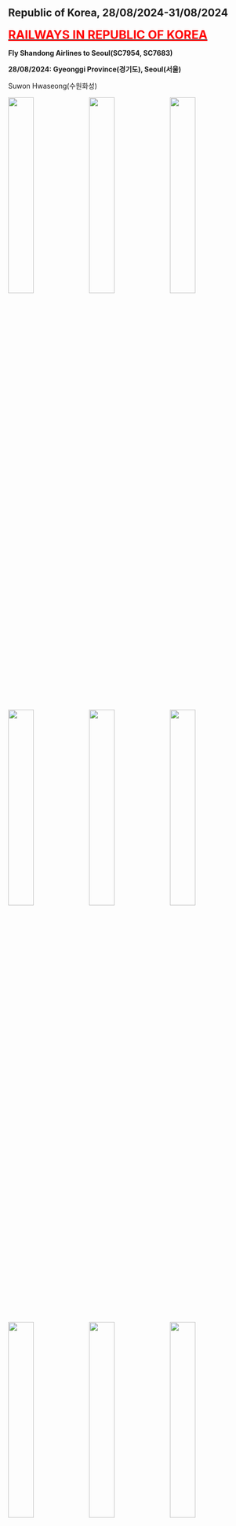 ## Republic of Korea, 28/08/2024-31/08/2024

**[<font color=red size=5><u>RAILWAYS IN REPUBLIC OF KOREA</u></font>](https://wqgcx.github.io/transport/20240828KR/KR/)**

**Fly Shandong Airlines to Seoul(SC7954, SC7683)**

**28/08/2024: Gyeonggi Province(경기도), Seoul(서울)**

Suwon Hwaseong(수원화성)

<img src="../20240828KR_photos/IMG_2343.jpeg" width="32%">
<img src="../20240828KR_photos/IMG_2345.jpeg" width="32%">
<img src="../20240828KR_photos/IMG_2347.jpeg" width="32%">
<img src="../20240828KR_photos/IMG_2348.jpeg" width="32%">
<img src="../20240828KR_photos/IMG_2349.jpeg" width="32%">
<img src="../20240828KR_photos/IMG_2355.jpeg" width="32%">
<img src="../20240828KR_photos/IMG_2357.jpeg" width="32%">
<img src="../20240828KR_photos/IMG_2364.jpeg" width="32%">
<img src="../20240828KR_photos/IMG_2366.jpeg" width="32%">

Namhansanseong(남한산성)

<img src="../20240828KR_photos/IMG_2368.jpeg" width="32%">
<img src="../20240828KR_photos/IMG_2371.jpeg" width="32%">
<img src="../20240828KR_photos/IMG_2374.jpeg" width="32%">
<img src="../20240828KR_photos/IMG_2378.jpeg" width="32%">
<img src="../20240828KR_photos/IMG_2381.jpeg" width="32%">
<img src="../20240828KR_photos/IMG_2383.jpeg" width="32%">

Jongmyo(종묘)

<img src="../20240828KR_photos/IMG_2392.jpeg" width="32%">
<img src="../20240828KR_photos/IMG_2393.jpeg" width="32%">
<img src="../20240828KR_photos/IMG_2396.jpeg" width="32%">

Changgyeonggung(창경궁)

<img src="../20240828KR_photos/IMG_2400.jpeg" width="32%">
<img src="../20240828KR_photos/IMG_2403.jpeg" width="32%">
<img src="../20240828KR_photos/IMG_2408.jpeg" width="32%">

Changdeokgung(창덕궁)

<img src="../20240828KR_photos/IMG_2420.jpeg" width="32%">
<img src="../20240828KR_photos/IMG_2413.jpeg" width="32%">
<img src="../20240828KR_photos/IMG_2416.jpeg" width="32%">

Gyeongbokgung(경복궁)

<img src="../20240828KR_photos/IMG_2432.jpeg" width="32%">
<img src="../20240828KR_photos/IMG_2436.jpeg" width="32%">
<img src="../20240828KR_photos/IMG_2437.jpeg" width="32%">
<img src="../20240828KR_photos/IMG_2440.jpeg" width="32%">
<img src="../20240828KR_photos/IMG_2443.jpeg" width="32%">
<img src="../20240828KR_photos/IMG_2445.jpeg" width="32%">
<img src="../20240828KR_photos/IMG_2446.jpeg" width="32%">
<img src="../20240828KR_photos/IMG_2449.jpeg" width="32%">
<img src="../20240828KR_photos/IMG_2450.jpeg" width="32%">

Myeong-dong(명동)

<img src="../20240828KR_photos/IMG_2455.jpeg" width="32%">
<img src="../20240828KR_photos/IMG_2460.jpeg" width="32%">
<img src="../20240828KR_photos/IMG_2461.jpeg" width="32%">

Seoul Night View

<img src="../20240828KR_photos/IMG_2473.jpeg" width="32%">
<img src="../20240828KR_photos/IMG_2475.jpeg" width="32%">
<img src="../20240828KR_photos/IMG_2478.jpeg" width="32%">

**29/08/2024: Gwangju(광주), North Jeolla Province(전라북도), South Jeolla Province(전라남도)**

Yangnimdong History and Culture Village(양림동역사문화마을)

<img src="../20240828KR_photos/IMG_2484.jpeg" width="32%">
<img src="../20240828KR_photos/IMG_2485.jpeg" width="32%">
<img src="../20240828KR_photos/IMG_2488.jpeg" width="32%">
<img src="../20240828KR_photos/IMG_2489.jpeg" width="32%">
<img src="../20240828KR_photos/IMG_2491.jpeg" width="32%">
<img src="../20240828KR_photos/IMG_2495.jpeg" width="32%">

5·18 Memorial Park(5·18기념공원)

<img src="../20240828KR_photos/IMG_2497.jpeg" width="32%">
<img src="../20240828KR_photos/IMG_2500.jpeg" width="32%">
<img src="../20240828KR_photos/IMG_2506.jpeg" width="32%">

Wanggung-ri Ruins, Iksan(익산왕궁리유적)

<img src="../20240828KR_photos/IMG_2509.jpeg" width="32%">
<img src="../20240828KR_photos/IMG_2514.jpeg" width="32%">
<img src="../20240828KR_photos/IMG_2513.jpeg" width="32%">

Mireuksa Ruins, Iksan(미륵사유적)

<img src="../20240828KR_photos/IMG_2528.jpeg" width="32%">
<img src="../20240828KR_photos/IMG_2536.jpeg" width="32%">
<img src="../20240828KR_photos/IMG_2533.jpeg" width="32%">

Gokseong Seomjin Train Village(섬진강기차마을)

<img src="../20240828KR_photos/IMG_2546.jpeg" width="32%">
<img src="../20240828KR_photos/IMG_2547.jpeg" width="32%">
<img src="../20240828KR_photos/IMG_2552.jpeg" width="32%">
<img src="../20240828KR_photos/IMG_2553.jpeg" width="32%">
<img src="../20240828KR_photos/IMG_2555.jpeg" width="32%">
<img src="../20240828KR_photos/IMG_2556.jpeg" width="32%">

Gyeonggijeon Shrine(경기전)

<img src="../20240828KR_photos/IMG_2563.jpeg" width="32%">
<img src="../20240828KR_photos/IMG_2566.jpeg" width="32%">
<img src="../20240828KR_photos/IMG_2567.jpeg" width="32%">
<img src="../20240828KR_photos/IMG_2568.jpeg" width="32%">
<img src="../20240828KR_photos/IMG_2569.jpeg" width="32%">
<img src="../20240828KR_photos/IMG_2572.jpeg" width="32%">

Jeondong Cathedral(전동성당)

<img src="../20240828KR_photos/IMG_2575.jpeg" width="32%">
<img src="../20240828KR_photos/IMG_2578.jpeg" width="32%">
<img src="../20240828KR_photos/IMG_2596.jpeg" width="32%">

Pungnammun Gate(풍남문)

<img src="../20240828KR_photos/IMG_2577.jpeg" width="32%">
<img src="../20240828KR_photos/IMG_2597.jpeg" width="32%">
<img src="../20240828KR_photos/IMG_2598.jpeg" width="32%">

Jeonju Hanok Village(전주한옥마을)

<img src="../20240828KR_photos/IMG_2583.jpeg" width="32%">
<img src="../20240828KR_photos/IMG_2584.jpeg" width="32%">
<img src="../20240828KR_photos/IMG_2594.jpeg" width="32%">

Omokdae(오목대)

<img src="../20240828KR_photos/IMG_2587.jpeg" width="32%">
<img src="../20240828KR_photos/IMG_2586.jpeg" width="32%">

Korean Pancake Set

<img src="../20240828KR_photos/IMG_2590.jpeg" width="32%">
<img src="../20240828KR_photos/IMG_2591.jpeg" width="32%">

Jeolla Gamyoung(전라감영)

<img src="../20240828KR_photos/IMG_2599.jpeg" width="32%">
<img src="../20240828KR_photos/IMG_2600.jpeg" width="32%">
<img src="../20240828KR_photos/IMG_2601.jpeg" width="32%">

**30/08/2024: Gyeongju(경주), Busan(부산)**

Bulguksa(불국사)

<img src="../20240828KR_photos/IMG_2610.jpeg" width="32%">
<img src="../20240828KR_photos/IMG_2612.jpeg" width="32%">
<img src="../20240828KR_photos/IMG_2615.jpeg" width="32%">
<img src="../20240828KR_photos/IMG_2617.jpeg" width="32%">
<img src="../20240828KR_photos/IMG_2621.jpeg" width="32%">
<img src="../20240828KR_photos/IMG_2628.jpeg" width="32%">
<img src="../20240828KR_photos/IMG_2630.jpeg" width="32%">
<img src="../20240828KR_photos/IMG_2632.jpeg" width="32%">
<img src="../20240828KR_photos/IMG_2634.jpeg" width="32%">

Gyeongju National Museum

<img src="../20240828KR_photos/IMG_2636.jpeg" width="32%">
<img src="../20240828KR_photos/IMG_2641.jpeg" width="32%">
<img src="../20240828KR_photos/IMG_2646.jpeg" width="32%">
<img src="../20240828KR_photos/IMG_2649.jpeg" width="32%">
<img src="../20240828KR_photos/IMG_2651.jpeg" width="32%">
<img src="../20240828KR_photos/IMG_2653.jpeg" width="32%">

Donggung Palace and Wolji Pond, Gyeongju(경주동궁과월지)

<img src="../20240828KR_photos/IMG_2655.jpeg" width="32%">
<img src="../20240828KR_photos/IMG_2658.jpeg" width="32%">
<img src="../20240828KR_photos/IMG_2662.jpeg" width="32%">

Gyeongju Seokbinggo(경주석빙고) and Cheomseongdae(첨성대)

<img src="../20240828KR_photos/IMG_2664.jpeg" width="32%">
<img src="../20240828KR_photos/IMG_2668.jpeg" width="32%">
<img src="../20240828KR_photos/IMG_2673.jpeg" width="32%">

Daereungwon Ancient Tombs(대릉원)

<img src="../20240828KR_photos/IMG_2677.jpeg" width="32%">
<img src="../20240828KR_photos/IMG_2678.jpeg" width="32%">
<img src="../20240828KR_photos/IMG_2679.jpeg" width="32%">

**Fly Spring Airlines to Shijiazhuang(9C8790)**

**Click [here](https://wqgcx.github.io/transport/) to go back.**
